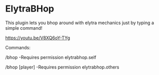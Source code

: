 # ElytraBHop
 
This plugin lets you bhop around with elytra mechanics just by typing a simple command!

https://youtu.be/V8XQ6oY-TYg

Commands:

/bhop -Requires permission elytrabhop.self

/bhop [player] -Requires permission elytrabhop.others
